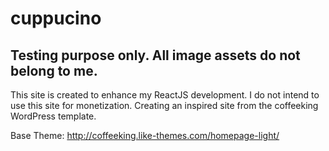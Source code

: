 # cuppucino
 Testing purpose only. All image assets do not belong to me.
 -----------------------------------------------------------
 
 This site is created to enhance my ReactJS development. I do not intend to use this site for monetization. Creating an inspired site from the coffeeking WordPress template.
 
 Base Theme:
 http://coffeeking.like-themes.com/homepage-light/
